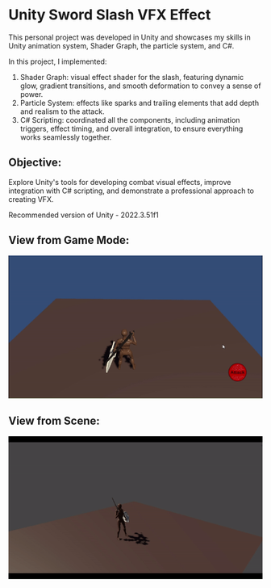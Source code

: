 # Unity Sword Slash VFX Effect

This personal project was developed in Unity and showcases my skills in Unity animation system, Shader Graph, the particle system, and C#.

In this project, I implemented:
1. Shader Graph: visual effect shader for the slash, featuring dynamic glow, gradient transitions, and smooth deformation to convey a sense of power.
2. Particle System: effects like sparks and trailing elements that add depth and realism to the attack.
3. C# Scripting: coordinated all the components, including animation triggers, effect timing, and overall integration, to ensure everything works seamlessly together.

## Objective:
Explore Unity's tools for developing combat visual effects, improve integration with C# scripting, and demonstrate a professional approach to creating VFX.

Recommended version of Unity - 2022.3.51f1

## View from Game Mode:
![](https://github.com/ArtMelnykov/VFX_Project/blob/main/GIF_Example_1.gif)

## View from Scene:
![](https://github.com/ArtMelnykov/VFX_Project/blob/main/GIF_Example_2.gif)


